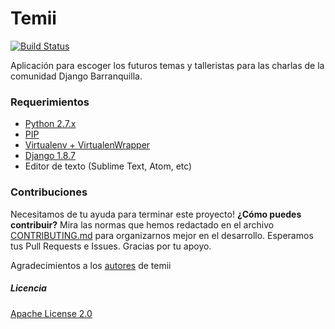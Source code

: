 # Temii

[![Build Status](https://travis-ci.org/PyBAQ/temii.svg?branch=master)](https://travis-ci.org/PyBAQ/temii)

Aplicación para escoger los futuros temas y talleristas para las charlas de la comunidad Django Barranquilla.

### Requerimientos

 * [Python 2.7.x](https://www.python.org/)  
 * [PIP](https://pypi.python.org/pypi/pip)
 * [Virtualenv + VirtualenWrapper](https://pypi.python.org/pypi/virtualenv)
 * [Django 1.8.7](https://www.djangoproject.com/)
 * Editor de texto (Sublime Text, Atom, etc)

### Contribuciones

Necesitamos de tu ayuda para terminar este proyecto! **¿Cómo puedes contribuir?** Mira las normas que hemos redactado en el archivo [CONTRIBUTING.md] para organizarnos mejor en el desarrollo. Esperamos tus Pull Requests e Issues. Gracias por tu apoyo.

Agradecimientos a los [autores](AUTHORS.md) de temii

[CONTRIBUTING.md]: https://github.com/DjangoQuilla/temii/blob/master/CONTRIBUTING.md

##### Licencia

[Apache License 2.0](LICENSE)
